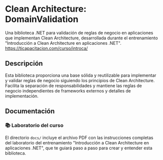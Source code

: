# Clean Architecture: DomainValidation

Una biblioteca .NET para validación de reglas de negocio en aplicaciones que implementan Clean Architecture, desarrollada durante el entrenamiento "Introducción a Clean Architecture en aplicaciones .NET".
https://ticapacitacion.com/curso/introca/

## Descripción

Esta biblioteca proporciona una base sólida y reutilizable para implementar y validar reglas de negocio siguiendo los principios de Clean Architecture. Facilita la separación de responsabilidades y mantiene las reglas de negocio independientes de frameworks externos y detalles de implementación.


## Documentación

### 📚 Laboratorio del curso
El directorio `docs/` incluye el archivo PDF con las instrucciones completas del laboratorio del entrenamiento "Introducción a Clean Architecture en aplicaciones .NET", que te guiará paso a paso para crear y entender esta biblioteca.
